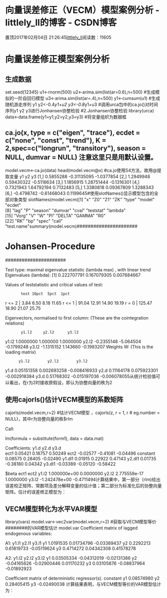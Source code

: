 # 向量误差修正（VECM）模型案例分析 - littlely_ll的博客 - CSDN博客





置顶2017年02月04日 21:26:45[littlely_ll](https://me.csdn.net/littlely_ll)阅读数：11605









# 向量误差修正模型案例分析

## 生成数据
set.seed(12345)
u1<-rnorm(500)
u2<-arima.sim(list(ar=0.6),n=500) #生成模拟的一阶自回归模型
u3<-arima.sim(list(ar=.4),n=500)
y1<-cumsum(u1) #生成随机游走序列 y1
y2<-0.4*y1+u2
y3<-0.8*y1+u3
#调用urca包中的ca.jo()对时间序列y1 y2 y3进行Jonhansen协整检验
#2.Jonhansen协整检验
library(urca)
data<-data.frame(y1=y1,y2=y2,y3=y3) #将变量组织为数据框
## ca.jo(x, type = c("eigen", "trace"), ecdet = c("none", "const", "trend"), K = 2,spec=c("longrun", "transitory"), season = NULL, dumvar = NULL) 注意这里只是用默认设置。 
model.vecm<-ca.jo(data)
head(model.vecm@x) #ca.jo使用S4方法，故用@提取变量             y1          y2         y3
[1,]  0.5855288 -0.31135095 -1.0377854
[2,]  1.2949948  0.59430322 -0.5116634
[3,]  1.1856915  1.28751444 -0.1316301
[4,]  0.7321943  1.64792194  0.7132483
[5,]  1.3380818  0.09367809  1.3288343
[6,] -0.4798742 -0.61468043  0.1199645#使用slotNames()显示模型包含的全部对象类型
slotNames(model.vecm)[1] "x"         "Z0"        "Z1"        "ZK"        "type"      "model"     "ecdet"    
 [8] "lag"       "P"         "season"    "dumvar"    "cval"      "teststat"  "lambda"   
[15] "Vorg"      "V"         "W"         "PI"        "DELTA"     "GAMMA"     "R0"       
[22] "RK"        "bp"        "spec"      "call"      "test.name"summary(model.vecm)###################### 
# Johansen-Procedure # 
###################### 

Test type: maximal eigenvalue statistic (lambda max) , with linear trend Eigenvalues (lambda):
[1] 0.222707791 0.167079305 0.007684667

Values of teststatistic and critical values of test:

           test 10pct  5pct  1pct
r <= 2 |   3.84  6.50  8.18 11.65
r <= 1 |  91.04 12.91 14.90 19.19
r = 0  | 125.47 18.90 21.07 25.75

Eigenvectors, normalised to first column:
(These are the cointegration relations)

           y1.l2     y2.l2      y3.l2
y1.l2  1.0000000  1.000000  1.0000000
y2.l2 -0.2355148 -5.064504 -0.1799248
y3.l2 -1.1315152  1.143660 -0.1993207
Weights W:
(This is the loading matrix)

          y1.l2        y2.l2        y3.l2
y1.d 0.05151358  0.002693258 -0.008416933
y2.d 0.11164178  0.075923301 -0.002918384
y3.d 0.51768302 -0.015197036 -0.006078055从统计检验值可以看出，在r为2时接收原假设，即认为协整向量的秩为2
## 使用cajorls()估计VECM模型的系数矩阵
cajorls(model.vecm,r=2) #估计VECM模型 ，cajorls(z, r = 1, r      #   eg.number = NULL)，其中r为协整向量的秩$rlm

Call:


lm(formula = substitute(form1), data = data.mat)

Coefficients:
          y1.d      y2.d      y3.d    
ect1       0.05421   0.18757   0.50249
ect2      -0.02577  -0.41081  -0.04496
constant   0.08575   0.28405  -0.02490
y1.dl1     0.01915   0.22922   0.47143
y2.dl1     0.01735  -0.38180   0.04342
y3.dl1    -0.03389  -0.05120  -0.58422

$beta
               ect1       ect2
y1.l2  1.000000e+00  0.0000000
y2.l2  2.775558e-17  1.0000000
y3.l2 -1.242478e+00 -0.4711494计算结果中，第一部分（rlm)给出误差校正矩阵、常数项及差分解释变量的估计值；第二部分为标准化后的协整向量矩阵。估计的误差修正模型为：
## VECM模型转化为水平VAR模型
library(vars)
model.var<-vec2var(model.vecm,r=2) #获取与VECM模型等价########的VAR模型估计
model.var
Coefficient matrix of lagged endogenous variables:


A1:
       y1.l1      y2.l1       y3.l1
y1 1.0191535 0.01734796 -0.03389437
y2 0.2292213 0.61819733 -0.05119624
y3 0.4714272 0.04342308  0.41578278


A2:
         y1.l2       y2.l2       y3.l2
y1  0.03505334 -0.04312019 -0.02131386
y2 -0.04165626 -0.02900446  0.01170232
y3  0.03105876 -0.08837964 -0.01892923

Coefficient matrix of deterministic regressor(s).      constant
y1  0.08574980
y2  0.28405415
y3 -0.02490038
计算结果表明，与VECM模型等价的VAR模型估计为：




